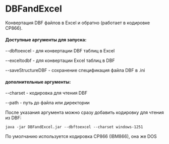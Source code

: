 # DBFandExcel
Конвертация DBF файлов в Excel и обратно (работает в кодировке CP866).

#### Доступные аргументы для запуска:

--dbftoexcel - для конвертации DBF таблиц в Excel

--exceltodbf - для конвертации Excel таблиц в DBF

--saveStructureDBF - сохранение спецификация файла DBF в .ini


#### дополнительные аргументы:

--charset - кодировка для чтения DBF

--path - путь до файла или директории

После указания аргумента можно сразу добавить кодировку для чтения из DBF:

    java -jar DBFandExcel.jar --dbftoexcel --charset windows-1251

По умолчанию используется кодировка CP866 (IBM866), она же DOS